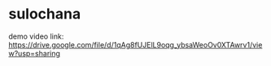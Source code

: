 # sulochana
 demo video link:
 https://drive.google.com/file/d/1qAg8fUJElL9oqg_ybsaWeoOv0XTAwrv1/view?usp=sharing

